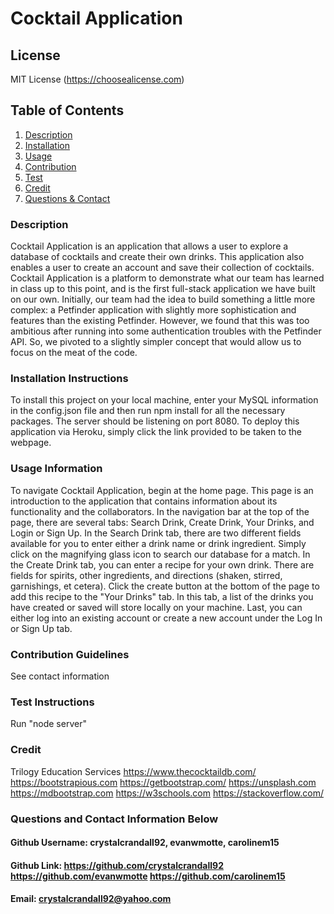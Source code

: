 # Cocktail Application 



## License 
MIT License  (https://choosealicense.com)
  
## Table of Contents
1. [Description](#description)
2. [Installation](#installation-instructions)
3. [Usage](#usage-information)
4. [Contribution](#contribution-guidelines)
5. [Test](#test-instructions)
6. [Credit](#credit)
7. [Questions & Contact](#questions-and-contact-information-below)

### Description
Cocktail Application is an application that allows a user to explore a database of cocktails and create their own drinks. This application also enables a user to create an account and save their collection of cocktails. Cocktail Application is a platform to demonstrate what our team has learned in class up to this point, and is the first full-stack application we have built on our own. Initially, our team had the idea to build something a little more complex: a Petfinder application with slightly more sophistication and features than the existing Petfinder. However, we found that this was too ambitious after running into some authentication troubles with the Petfinder API. So, we pivoted to a slightly simpler concept that would allow us to focus on the meat of the code.

### Installation Instructions
To install this project on your local machine, enter your MySQL information in the config.json file and then run npm install for all the necessary packages. The server should be listening on port 8080. To deploy this application via Heroku, simply click the link provided to be taken to the webpage.

### Usage Information
To navigate Cocktail Application, begin at the home page. This page is an introduction to the application that contains information about its functionality and the collaborators. In the navigation bar at the top of the page, there are several tabs: Search Drink, Create Drink, Your Drinks, and Login or Sign Up. In the Search Drink tab, there are two different fields available for you to enter either a drink name or drink ingredient. Simply click on the magnifying glass icon to search our database for a match. In the Create Drink tab, you can enter a recipe for your own drink. There are fields for spirits, other ingredients, and directions (shaken, stirred, garnishings, et cetera). Click the create button at the bottom of the page to add this recipe to the "Your Drinks" tab. In this tab, a list of the drinks you have created or saved will store locally on your machine. Last, you can either log into an existing account or create a new account under the Log In or Sign Up tab.

### Contribution Guidelines
See contact information

### Test Instructions
Run "node server"

### Credit
Trilogy Education Services https://www.thecocktaildb.com/ https://bootstrapious.com https://getbootstrap.com/ https://unsplash.com https://mdbootstrap.com https://w3schools.com https://stackoverflow.com/

### Questions and Contact Information Below
#### Github Username: crystalcrandall92, evanwmotte, carolinem15
#### Github Link: https://github.com/crystalcrandall92 https://github.com/evanwmotte https://github.com/carolinem15
#### Email: crystalcrandall92@yahoo.com
